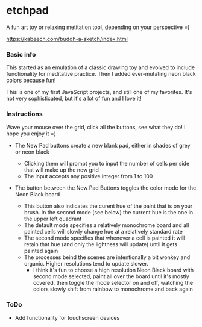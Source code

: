 # etchpad

A fun art toy or relaxing metitation tool, depending on your perspective =)

https://kabeech.com/buddh-a-sketch/index.html

### Basic info

This started as an emulation of a classic drawing toy and evolved to include
functionality for meditative practice. Then I added ever-mutating neon black
colors because fun!

This is one of my first JavaScript projects, and still one of my favorites. It's
not very sophisticated, but it's a lot of fun and I love it!

### Instructions

Wave your mouse over the grid, click all the buttons, see what they do! I hope
you enjoy it =)

- The New Pad buttons create a new blank pad, either in shades of grey or neon
  black
  - Clicking them will prompt you to input the number of cells per side that
    will make up the new grid
  - The input accepts any positive integer from 1 to 100

- The button between the New Pad Buttons toggles the color mode for the Neon
  Black board
  - This button also indicates the curent hue of the paint that is on your
    brush. In the second mode (see below) the current hue is the one in the
    upper left quadrant
  - The default mode specifies a relatively monochrome board and all painted
    cells will slowly change hue at a relatively standard rate
  - The second mode specifies that whenever a cell is painted it will retain
    that hue (and only the lightness will update) until it gets painted again
  - The processes beind the scenes are intentionally a bit wonkey and organic.
    Higher resolutions tend to update slower.
    - I think it's fun to choose a high resolution Neon Black board with second
      mode selected, paint all over the board until it's mostly covered, then
      toggle the mode selector on and off, watching the colors slowly shift from
      rainbow to monochrome and back again

### ToDo

- Add functionality for touchscreen devices
